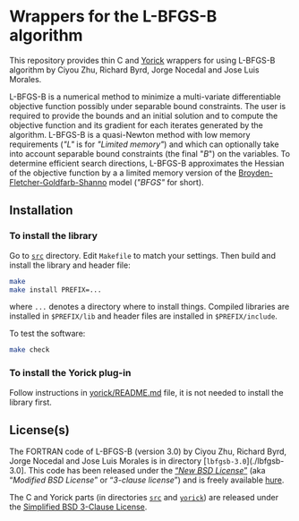 # Wrappers for the L-BFGS-B algorithm

This repository provides thin C and [Yorick](http://github.com/LLNL/yorick/)
wrappers for using L-BFGS-B algorithm by Ciyou Zhu, Richard Byrd, Jorge Nocedal
and Jose Luis Morales.

L-BFGS-B is a numerical method to minimize a multi-variate differentiable
objective function possibly under separable bound constraints.  The user is
required to provide the bounds and an initial solution and to compute the
objective function and its gradient for each iterates generated by the
algorithm.  L-BFGS-B is a quasi-Newton method with low memory requirements
(*"L"* is for *"Limited memory"*) and which can optionally take into account
separable bound constraints (the final "*B*") on the variables.  To determine
efficient search directions, L-BFGS-B approximates the Hessian of the objective
function by a a limited memory version of the
[Broyden-Fletcher-Goldfarb-Shanno](https://en.wikipedia.org/wiki/Broyden%E2%80%93Fletcher%E2%80%93Goldfarb%E2%80%93Shanno_algorithm)
model (*"BFGS"* for short).


## Installation

### To install the library

Go to [`src`](./src) directory.  Edit `Makefile` to match your settings.
Then build and install the library and header file:

```sh
make
make install PREFIX=...
```

where `...` denotes a directory where to install things.  Compiled libraries
are installed in `$PREFIX/lib` and header files are installed in
`$PREFIX/include`.

To test the software:

```sh
make check
```


### To install the Yorick plug-in

Follow instructions in [yorick/README.md](yorick/README.md) file, it is not
needed to install the library first.


## License(s)

The FORTRAN code of L-BFGS-B (version 3.0) by Ciyou Zhu, Richard Byrd, Jorge
Nocedal and Jose Luis Morales is in directory [`lbfgsb-3.0`](./lbfgsb-3.0].
This code has been released under the [“*New BSD
License*”](./lbfgsb-3.0/License.txt) (aka “*Modified BSD License*” or
“*3-clause license*”) and is freely available
[hure](http://users.iems.northwestern.edu/~nocedal/lbfgsb.html).

The C and Yorick parts (in directories [`src`](./src) and [`yorick`](./yorick))
are released under the [Simplified BSD 3-Clause License](./LICENSE.md).
